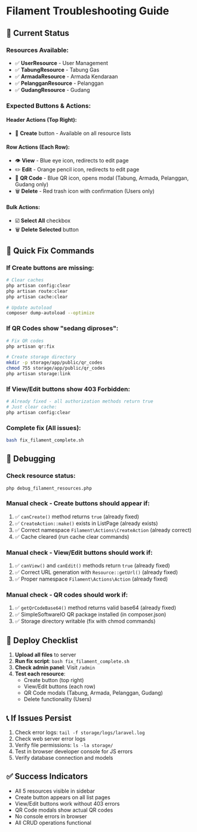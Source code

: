 # Filament Troubleshooting Guide

## 🎯 Current Status

### Resources Available:
- ✅ **UserResource** - User Management
- ✅ **TabungResource** - Tabung Gas
- ✅ **ArmadaResource** - Armada Kendaraan
- ✅ **PelangganResource** - Pelanggan
- ✅ **GudangResource** - Gudang

### Expected Buttons & Actions:

#### Header Actions (Top Right):
- 🔘 **Create** button - Available on all resource lists

#### Row Actions (Each Row):
- 👁️ **View** - Blue eye icon, redirects to edit page
- ✏️ **Edit** - Orange pencil icon, redirects to edit page
- 🔄 **QR Code** - Blue QR icon, opens modal (Tabung, Armada, Pelanggan, Gudang only)
- 🗑️ **Delete** - Red trash icon with confirmation (Users only)

#### Bulk Actions:
- ☑️ **Select All** checkbox
- 🗑️ **Delete Selected** button

## 🔧 Quick Fix Commands

### If Create buttons are missing:
```bash
# Clear caches
php artisan config:clear
php artisan route:clear
php artisan cache:clear

# Update autoload
composer dump-autoload --optimize
```

### If QR Codes show "sedang diproses":
```bash
# Fix QR codes
php artisan qr:fix

# Create storage directory
mkdir -p storage/app/public/qr_codes
chmod 755 storage/app/public/qr_codes
php artisan storage:link
```

### If View/Edit buttons show 403 Forbidden:
```bash
# Already fixed - all authorization methods return true
# Just clear cache:
php artisan config:clear
```

### Complete fix (All issues):
```bash
bash fix_filament_complete.sh
```

## 🐛 Debugging

### Check resource status:
```bash
php debug_filament_resources.php
```

### Manual check - Create buttons should appear if:
1. ✅ `canCreate()` method returns `true` (already fixed)
2. ✅ `CreateAction::make()` exists in ListPage (already exists)
3. ✅ Correct namespace `Filament\Actions\CreateAction` (already correct)
4. ✅ Cache cleared (run cache clear commands)

### Manual check - View/Edit buttons should work if:
1. ✅ `canView()` and `canEdit()` methods return `true` (already fixed)
2. ✅ Correct URL generation with `Resource::getUrl()` (already fixed)
3. ✅ Proper namespace `Filament\Actions\Action` (already fixed)

### Manual check - QR codes should work if:
1. ✅ `getQrCodeBase64()` method returns valid base64 (already fixed)
2. ✅ SimpleSoftwareIO QR package installed (in composer.json)
3. ✅ Storage directory writable (fix with chmod commands)

## 🚀 Deploy Checklist

1. **Upload all files** to server
2. **Run fix script**: `bash fix_filament_complete.sh`
3. **Check admin panel**: Visit `/admin`
4. **Test each resource**:
   - Create button (top right)
   - View/Edit buttons (each row)
   - QR Code modals (Tabung, Armada, Pelanggan, Gudang)
   - Delete functionality (Users)

## 📞 If Issues Persist

1. Check error logs: `tail -f storage/logs/laravel.log`
2. Check web server error logs
3. Verify file permissions: `ls -la storage/`
4. Test in browser developer console for JS errors
5. Verify database connection and models

## ✅ Success Indicators

- All 5 resources visible in sidebar
- Create button appears on all list pages
- View/Edit buttons work without 403 errors
- QR Code modals show actual QR codes
- No console errors in browser
- All CRUD operations functional
